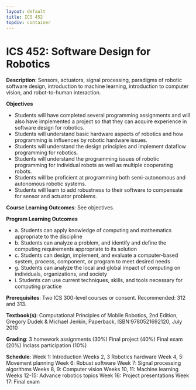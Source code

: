 ```yaml
---
layout: default
title: ICS 452
topdiv: container
---
```


# ICS 452: Software Design for Robotics



**Description**: Sensors, actuators, signal processing, paradigms of robotic software design, introduction to machine learning, introduction to computer vision, and robot-to-human interaction.

**Objectives**

* Students will have completed several programming assignments and will also
have implemented a project so that they can acquire experience in software
design for robotics.
* Students will understand basic hardware aspects of robotics and how
programming is influences by robotic hardware issues.
* Students will understand the design principles and implement dataflow
programming for robotics.
* Students will understand the programming issues of robotic programming for
individual robots as well as multiple cooperating robots.
* Students will be proficient at programming both semi-autonomous and
autonomous robotic systems.
* Students will learn to add robustness to their software to compensate for sensor and actuator problems.

**Course Learning Outcomes**: See objectives.

**Program Learning Outcomes**

* a. Students can apply knowledge of computing and mathematics appropriate to the discipline
* b. Students can analyze a problem, and identify and define the computing requirements appropriate to its solution
* c. Students can design, implement, and evaluate a computer-based system, process, component, or program to meet desired needs
* g. Students can analyze the local and global impact of computing on individuals, organizations, and society
* i. Students can use current techniques, skills, and tools necessary for computing practice


**Prerequisites**: Two ICS 300-level courses or consent. Recommended: 312 and 313.

**Textbook(s)**: Computational Principles of Mobile Robotics, 2nd Edition, Gregory
Dudek & Michael Jenkin, Paperback, ISBN:9780521692120, July 2010

**Grading**: 3 homework assignments (30%)
Final project (40%)
Final exam (20%)
Inclass participation (10%)

**Schedule**: Week 1: Introduction
Weeks 2, 3 Robotics hardware
Week 4, 5: Movement planning
Week 6: Robust software
Week 7: Signal processing algorithms
Weeks 8, 9: Computer vision
Weeks 10, 11: Machine learning
Weeks 12-15: Advance robotics topics
Week 16: Project presentations
Week 17: Final exam